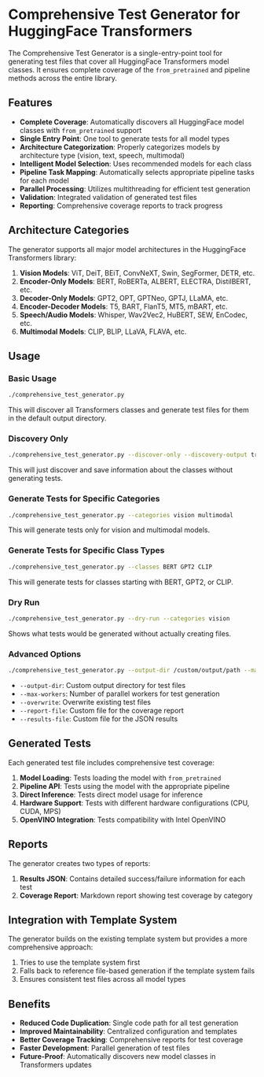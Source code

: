 # Comprehensive Test Generator for HuggingFace Transformers

The Comprehensive Test Generator is a single-entry-point tool for generating test files that cover all HuggingFace Transformers model classes. It ensures complete coverage of the `from_pretrained` and pipeline methods across the entire library.

## Features

- **Complete Coverage**: Automatically discovers all HuggingFace model classes with `from_pretrained` support
- **Single Entry Point**: One tool to generate tests for all model types
- **Architecture Categorization**: Properly categorizes models by architecture type (vision, text, speech, multimodal)
- **Intelligent Model Selection**: Uses recommended models for each class
- **Pipeline Task Mapping**: Automatically selects appropriate pipeline tasks for each model
- **Parallel Processing**: Utilizes multithreading for efficient test generation
- **Validation**: Integrated validation of generated test files
- **Reporting**: Comprehensive coverage reports to track progress

## Architecture Categories

The generator supports all major model architectures in the HuggingFace Transformers library:

1. **Vision Models**: ViT, DeiT, BEiT, ConvNeXT, Swin, SegFormer, DETR, etc.
2. **Encoder-Only Models**: BERT, RoBERTa, ALBERT, ELECTRA, DistilBERT, etc.
3. **Decoder-Only Models**: GPT2, OPT, GPTNeo, GPTJ, LLaMA, etc.
4. **Encoder-Decoder Models**: T5, BART, FlanT5, MT5, mBART, etc.
5. **Speech/Audio Models**: Whisper, Wav2Vec2, HuBERT, SEW, EnCodec, etc.
6. **Multimodal Models**: CLIP, BLIP, LLaVA, FLAVA, etc.

## Usage

### Basic Usage

```bash
./comprehensive_test_generator.py
```

This will discover all Transformers classes and generate test files for them in the default output directory.

### Discovery Only

```bash
./comprehensive_test_generator.py --discover-only --discovery-output transformers_classes.json
```

This will just discover and save information about the classes without generating tests.

### Generate Tests for Specific Categories

```bash
./comprehensive_test_generator.py --categories vision multimodal
```

This will generate tests only for vision and multimodal models.

### Generate Tests for Specific Class Types

```bash
./comprehensive_test_generator.py --classes BERT GPT2 CLIP
```

This will generate tests for classes starting with BERT, GPT2, or CLIP.

### Dry Run

```bash
./comprehensive_test_generator.py --dry-run --categories vision
```

Shows what tests would be generated without actually creating files.

### Advanced Options

```bash
./comprehensive_test_generator.py --output-dir /custom/output/path --max-workers 8 --overwrite --report-file vision_report.md --categories vision
```

- `--output-dir`: Custom output directory for test files
- `--max-workers`: Number of parallel workers for test generation
- `--overwrite`: Overwrite existing test files
- `--report-file`: Custom file for the coverage report
- `--results-file`: Custom file for the JSON results

## Generated Tests

Each generated test file includes comprehensive test coverage:

1. **Model Loading**: Tests loading the model with `from_pretrained`
2. **Pipeline API**: Tests using the model with the appropriate pipeline
3. **Direct Inference**: Tests direct model usage for inference
4. **Hardware Support**: Tests with different hardware configurations (CPU, CUDA, MPS)
5. **OpenVINO Integration**: Tests compatibility with Intel OpenVINO

## Reports

The generator creates two types of reports:

1. **Results JSON**: Contains detailed success/failure information for each test
2. **Coverage Report**: Markdown report showing test coverage by category

## Integration with Template System

The generator builds on the existing template system but provides a more comprehensive approach:

1. Tries to use the template system first
2. Falls back to reference file-based generation if the template system fails
3. Ensures consistent test files across all model types

## Benefits

- **Reduced Code Duplication**: Single code path for all test generation
- **Improved Maintainability**: Centralized configuration and templates
- **Better Coverage Tracking**: Comprehensive reports for test coverage
- **Faster Development**: Parallel generation of test files
- **Future-Proof**: Automatically discovers new model classes in Transformers updates